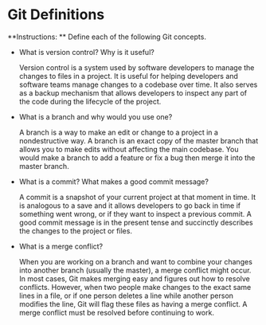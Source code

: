 # Git Definitions

**Instructions: ** Define each of the following Git concepts.

* What is version control?  Why is it useful?

  Version control is a system used by software developers to manage the changes to files in a project. It is useful for helping developers and software teams manage changes to a codebase over time. It also serves as a backup mechanism that allows developers to inspect any part of the code during the lifecycle of the project.

* What is a branch and why would you use one?

  A branch is a way to make an edit or change to a project in a nondestructive way. A branch is an exact copy of the master branch that allows you to make edits without affecting the main codebase. You would make a branch to add a feature or fix a bug then merge it into the master branch.

* What is a commit? What makes a good commit message?

  A commit is a snapshot of your current project at that moment in time. It is analogous to a save and it allows developers to go back in time if something went wrong, or if they want to inspect a previous commit. A good commit message is in the present tense and succinctly describes the changes to the project or files.

* What is a merge conflict?

  When you are working on a branch and want to combine your changes into another branch (usually the master), a merge conflict might occur. In most cases, Git makes merging easy and figures out how to resolve conflicts. However, when two people make changes to the exact same lines in a file, or if one person deletes a line while another person modifies the line, Git will flag these files as having a merge conflict. A merge conflict must be resolved before continuing to work.
